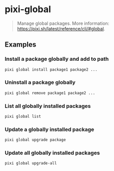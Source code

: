 # pixi-global

> Manage global packages. More information: <https://pixi.sh/latest/reference/cli/#global>.

## Examples

### Install a package globally and add to path

```bash
pixi global install package1 package2 ...
```

### Uninstall a package globally

```bash
pixi global remove package1 package2 ...
```

### List all globally installed packages

```bash
pixi global list
```

### Update a globally installed package

```bash
pixi global upgrade package
```

### Update all globally installed packages

```bash
pixi global upgrade-all
```
